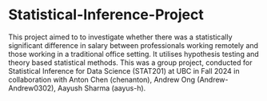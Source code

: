 # Statistical-Inference-Project
This project aimed to to investigate whether there was a statistically significant difference in salary between professionals working remotely  and those working in a traditional office setting. It utilises hypothesis testing and theory based statistical methods. This was a group project, conducted for Statistical Inference for Data Science (STAT201) at UBC in Fall 2024 in collaboration with Anton Chen (chenanton), Andrew Ong (Andrew-Andrew0302), Aayush Sharma (aayus-h). 
